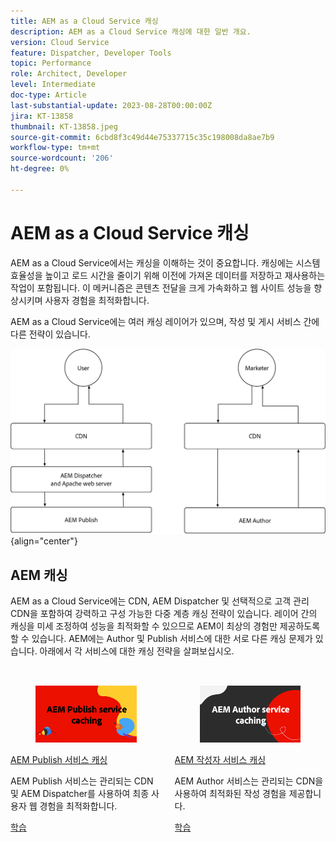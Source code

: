 ```yaml
---
title: AEM as a Cloud Service 캐싱
description: AEM as a Cloud Service 캐싱에 대한 일반 개요.
version: Cloud Service
feature: Dispatcher, Developer Tools
topic: Performance
role: Architect, Developer
level: Intermediate
doc-type: Article
last-substantial-update: 2023-08-28T00:00:00Z
jira: KT-13858
thumbnail: KT-13858.jpeg
source-git-commit: 6cbd8f3c49d44e75337715c35c198008da8ae7b9
workflow-type: tm+mt
source-wordcount: '206'
ht-degree: 0%

---
```



# AEM as a Cloud Service 캐싱

AEM as a Cloud Service에서는 캐싱을 이해하는 것이 중요합니다. 캐싱에는 시스템 효율성을 높이고 로드 시간을 줄이기 위해 이전에 가져온 데이터를 저장하고 재사용하는 작업이 포함됩니다. 이 메커니즘은 콘텐츠 전달을 크게 가속화하고 웹 사이트 성능을 향상시키며 사용자 경험을 최적화합니다.

AEM as a Cloud Service에는 여러 캐싱 레이어가 있으며, 작성 및 게시 서비스 간에 다른 전략이 있습니다.

![AEM as a Cloud Service 캐싱 개요](./assets/overview/all.png){align="center"}

## AEM 캐싱

AEM as a Cloud Service에는 CDN, AEM Dispatcher 및 선택적으로 고객 관리 CDN을 포함하여 강력하고 구성 가능한 다중 계층 캐싱 전략이 있습니다. 레이어 간의 캐싱을 미세 조정하여 성능을 최적화할 수 있으므로 AEM이 최상의 경험만 제공하도록 할 수 있습니다. AEM에는 Author 및 Publish 서비스에 대한 서로 다른 캐싱 문제가 있습니다. 아래에서 각 서비스에 대한 캐싱 전략을 살펴보십시오.


<div class="columns is-multiline" style="margin-top: 2rem">
    <div class="column is-half-tablet is-half-desktop is-half-widescreen" aria-label="AEM Publish service caching">
    <div class="card is-padded-small is-padded-big-mobile" style="height: 100%">
        <div class="card-image">
          <figure class="image is-16by9">
            <a href="./publish.md" title="AEM Publish 서비스" tabindex="-1">
              <img class="is-bordered-r-small" src="./assets/overview/publish-card.png" alt="AEM Publish 서비스 캐싱">
            </a>
          </figure>
        </div>
        <div class="card-content is-padded-small">
          <div class="content">
            <p class="headline is-size-6 has-text-weight-bold"><a href="./publish.md" title="AEM Publish 서비스 캐싱">AEM Publish 서비스 캐싱</a></p>
            <p class="is-size-6">AEM Publish 서비스는 관리되는 CDN 및 AEM Dispatcher를 사용하여 최종 사용자 웹 경험을 최적화합니다.</p>
            <a href="./publish.md" class="spectrum-Button spectrum-Button--outline spectrum-Button--primary spectrum-Button--sizeM">
              <span class="spectrum-Button-label has-no-wrap has-text-weight-bold">학습</span>
            </a>
          </div>
        </div>
      </div>
    </div>
    <div class="column is-half-tablet is-half-desktop is-half-widescreen" aria-label="AEM Author service caching">
        <div class="card is-padded-small is-padded-big-mobile" style="height: 100%">
            <div class="card-image">
            <figure class="image is-16by9">
                <a href="./author.md" title="AEM 작성자 서비스 캐싱" tabindex="-1">
                <img class="is-bordered-r-small" src="./assets/overview/author-card.png" alt="AEM 작성자 서비스 캐싱">
                </a>
            </figure>
            </div>
            <div class="card-content is-padded-small">
            <div class="content">
                <p class="headline is-size-6 has-text-weight-bold"><a href="./author.md" title="AEM 작성자 서비스 캐싱">AEM 작성자 서비스 캐싱</a></p>
                <p class="is-size-6">AEM Author 서비스는 관리되는 CDN을 사용하여 최적화된 작성 경험을 제공합니다.</p>
                <a href="./author.md" class="spectrum-Button spectrum-Button--outline spectrum-Button--primary spectrum-Button--sizeM">
                <span class="spectrum-Button-label has-no-wrap has-text-weight-bold">학습</span>
                </a>
            </div>
            </div>
        </div>
    </div>
</div>
